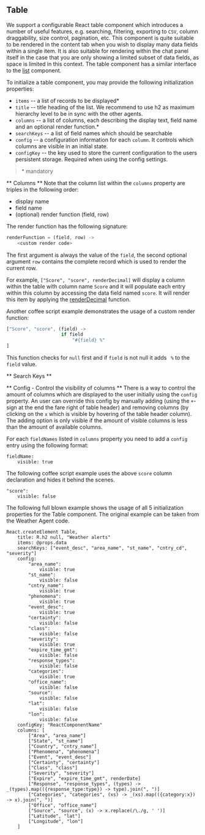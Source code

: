 ## Table

We support a configurable React table component which introduces a number of useful features, e.g. searching, filtering, exporting to `CSV`, column draggability, size control, pagination, etc. This component is quite suitable to be rendered in the content tab when you wish to display many data fields within a single item. It is also suitable for rendering within the chat panel itself in the case that you are only showing a limited subset of data fields, as space is limited in this context. The table component has a similar interface to the [list](./React_Lists.md) component.

To initialize a table component, you may provide the following initialization properties:
- `items` -- a list of records to be displayed*
- `title` -- title heading of the list. We recommend to use h2 as maximum hierarchy level to be in sync with the other agents.
- `columns` -- a list of columns, each describing the display text, field name and an optional render function.*
- `searchKeys` -- a list of field names which should be searchable
- `config` -- a configuration information for each `column`. It controls which columns are visible in an initial state. 
- `configKey` -- the key used to store the current configuration to the users persistent storage. Required when using the config settings. 

> \* mandatory


** Columns **
Note that the column list within the `columns` property are triples in the following order:
- display name
- field name
- (optional) render function (field, row)

The render function has the following signature:

``` javascript
renderFunction = (field, row) ->
	<custom render code>
```
The first argument is always the value of the `field`, the second optional argument `row` contains the complete record which is used to render the current row. 

For example, `["Score", "score", renderDecimal]` will display a column within the table with column name `Score` and it will populate each entry within this column by accessing the data field named `score`. It will render this item by applying the [renderDecimal](./Index.md#native-ui-components) function.

Another coffee script example demonstrates the usage of a custom render function:

``` javascript
["Score", "score", (field) -> 
					if field
						"#{field} %"
]
```
This function checks for `null` first and if `field` is not null it adds ` %` to the `field` value.

** Search Keys **

** Config - Control the visibility of columns **
There is a way to control the amount of columns which are displayed to the user initially using the `config` property. An user can override this config by manually adding (using the `+`-sign at the end the fare right of table header) and removing columns (by clicking on the `x` which is visible by hovering of the table header column). The adding option is only visible if the amount of visible columns is less than the amount of available columns.
 
For each `fieldNames` listed in `columns` property you need to add a `config` entry using the following format:


```
fieldName: 
	visible: true
 ```

The following coffee script example uses the above `score` column declaration and hides it behind the scenes.

```
"score":
	visible: false
```

The following full blown example shows the usage of all 5 initialization properties for the Table component.
The original example can be taken from the Weather Agent code.

```
React.createElement Table,
    title: R.h2 null, "Weather alerts"
    items: @props.data
    searchKeys: ["event_desc", "area_name", "st_name", "cntry_cd", "severity"]
    config: 
        "area_name":
         	visible: true
        "st_name":
         	visible: false
        "cntry_name":
         	visible: true
        "phenomena":
         	visible: true
        "event_desc":
         	visible: true
        "certainty":
         	visible: false
        "class":
         	visible: false
        "severity":
         	visible: true
        "expire_time_gmt":
         	visible: false
        "response_types":
         	visible: false
        "categories":
         	visible: true
        "office_name":
         	visible: false
        "source":
         	visible: false
        "lat":
         	visible: false
        "lon":
         	visible: false
    configKey: "ReactComponentName"
    columns: [
        ["Area", "area_name"]
        ["State", "st_name"]
        ["Country", "cntry_name"]
        ["Phenomena", "phenomena"]
        ["Event", "event_desc"]
        ["Certainty", "certainty"]
        ["Class", "class"]
        ["Severity", "severity"]
        ["Expire", "expire_time_gmt", renderDate]
        ["Response", "response_types", (types) -> _(types).map(({response_type:type}) -> type).join(", ")]
        ["Categories", "categories", (xs) -> _(xs).map(({category:x}) -> x).join(", ")]
        ["Office", "office_name"]
        ["Source", "source", (x) -> x.replace(/\./g, ' ')]
        ["Latitude", "lat"]
        ["Longitude", "lon"]
    ]

```